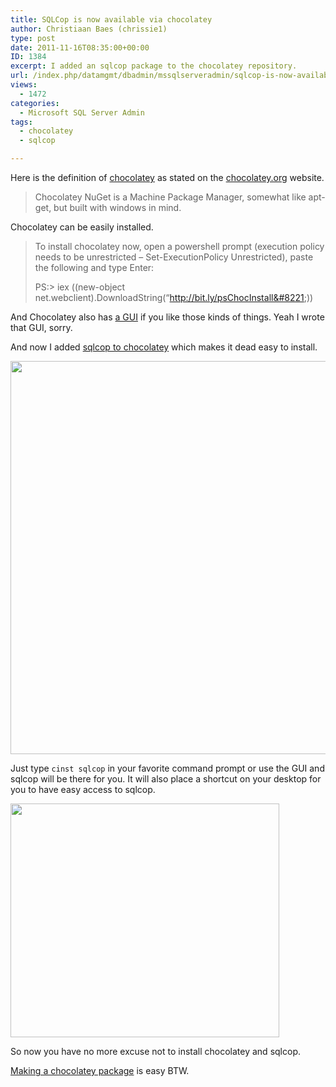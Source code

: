 ```yaml
---
title: SQLCop is now available via chocolatey
author: Christiaan Baes (chrissie1)
type: post
date: 2011-11-16T08:35:00+00:00
ID: 1384
excerpt: I added an sqlcop package to the chocolatey repository.
url: /index.php/datamgmt/dbadmin/mssqlserveradmin/sqlcop-is-now-available-via/
views:
  - 1472
categories:
  - Microsoft SQL Server Admin
tags:
  - chocolatey
  - sqlcop

---
```

Here is the definition of [chocolatey][1] as stated on the [chocolatey.org][2] website.

> Chocolatey NuGet is a Machine Package Manager, somewhat like apt-get, but built with windows in mind.

Chocolatey can be easily installed.

> To install chocolatey now, open a powershell prompt (execution policy needs to be unrestricted &#8211; Set-ExecutionPolicy Unrestricted), paste the following and type Enter:
> 
> PS:> iex ((new-object net.webclient).DownloadString(&#8220;http://bit.ly/psChocInstall&#8221;)) 

And Chocolatey also has [a GUI][3] if you like those kinds of things. Yeah I wrote that GUI, sorry.

And now I added [sqlcop to chocolatey][4] which makes it dead easy to install.

<div class="image_block">
  <a href="/wp-content/uploads/users/chrissie1/chocolatey/sqlcopchocolatey1.png?mtime=1321439578"><img alt="" src="/wp-content/uploads/users/chrissie1/chocolatey/sqlcopchocolatey1.png?mtime=1321439578" width="1039" height="629" /></a>
</div>

Just type <code class="codespan">cinst sqlcop</code> in your favorite command prompt or use the GUI and sqlcop will be there for you. It will also place a shortcut on your desktop for you to have easy access to sqlcop.

<div class="image_block">
  <a href="/wp-content/uploads/users/chrissie1/chocolatey/sqlcopchocolatey2.png?mtime=1321439592"><img alt="" src="/wp-content/uploads/users/chrissie1/chocolatey/sqlcopchocolatey2.png?mtime=1321439592" width="430" height="374" /></a>
</div>

So now you have no more excuse not to install chocolatey and sqlcop.

[Making a chocolatey package][5] is easy BTW.

 [1]: /index.php/DesktopDev/MSTech/chocolatey-apt-get-for-windows?highlight=chocolatey&sentence=
 [2]: http://chocolatey.org
 [3]: /index.php/DesktopDev/MSTech/chocolatey-gui?highlight=chocolatey&sentence=
 [4]: http://chocolatey.org/packages/sqlcop
 [5]: /index.php/DesktopDev/MSTech/making-a-chocolatey-package?highlight=chocolatey&sentence=